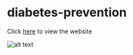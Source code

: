 # diabetes-prevention


Click [here](https://hamzarashid720.pythonanywhere.com/) to view the website

![alt text](https://camo.githubusercontent.com/7b45f415103a3a95640680d3002fac77c04feaa8324bfb396cc637dbb375efcc/68747470733a2f2f696d672e736869656c64732e696f2f62616467652f2d466c61736b2d3232323232323f7374796c653d666c6174266c6f676f3d666c61736b266c6f676f436f6c6f723d7768697465)
